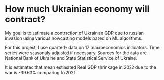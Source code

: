 # How much Ukrainian economy will contract?

My goal is to estimate a contraction of Ukrainian GDP due to russian invasion using various nowcasting models based on ML algorithms.

For this project, I use quarterly data on 17 macroeconomics indicators. Time series were seasonaly adjusted if necessary. Sources for the data are National Bank of Ukraine and State Statistical Service of Ukraine.

It is estimated that mean estimated Real GDP shrinkage in 2022 due to the war is -39.63% comparing to 2021.
